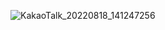 ![KakaoTalk_20220818_141247256](https://user-images.githubusercontent.com/45873564/185299757-b1dade78-66c9-4443-848c-57cf00569e83.gif)

